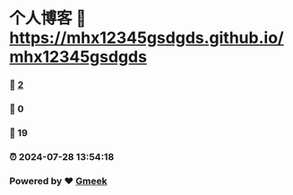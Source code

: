 # 个人博客 :link: https://mhx12345gsdgds.github.io/mhx12345gsdgds 
### :page_facing_up: [2](https://mhx12345gsdgds.github.io/mhx12345gsdgds/tag.html) 
### :speech_balloon: 0 
### :hibiscus: 19 
### :alarm_clock: 2024-07-28 13:54:18 
### Powered by :heart: [Gmeek](https://github.com/Meekdai/Gmeek)
